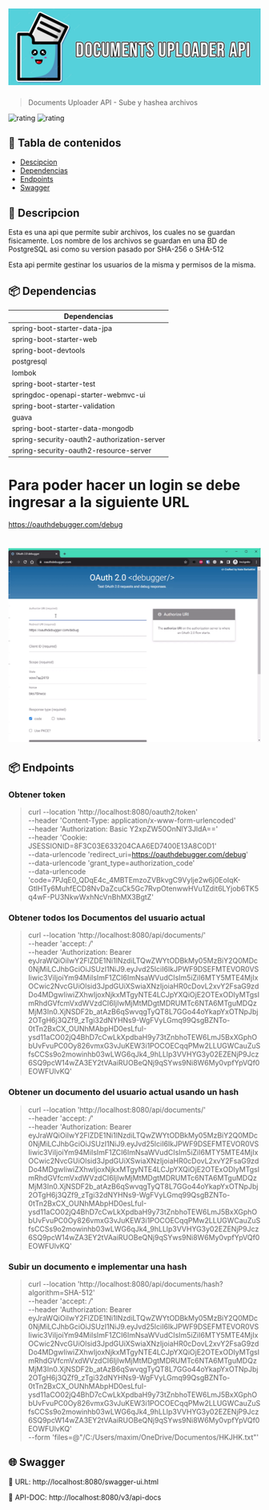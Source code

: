 # ![Document Uploader Api](doc/img/title.png)

> Documents Uploader API - Sube y hashea archivos


![rating](https://img.shields.io/badge/Java-17-orange?style=flat-square) ![rating](https://img.shields.io/badge/spring%20boot%20starter%20parent-3.1.2-brighred?style=flat-square)


## 🚩 Tabla de contenidos

- [Descipcion](#-descripcion)
- [Dependencias](#-dependencias)
- [Endpoints](#-endpoints)
- [Swagger](#-swagger)



## 🎩 Descripcion

Esta es una api que permite subir archivos, los cuales no se guardan fisicamente.
Los nombre de los archivos se guardan en una BD de PostgreSQL asi como su version pasado por 
SHA-256 o SHA-512

Esta api permite gestinar los usuarios de la misma y permisos de la misma.


## 📦 Dependencias


| Dependencias                                |
|---------------------------------------------|
| spring-boot-starter-data-jpa                |
| spring-boot-starter-web                     |
| spring-boot-devtools                        |
| postgresql                                  |
| lombok                                      |
| spring-boot-starter-test                    |
| springdoc-openapi-starter-webmvc-ui         |
| spring-boot-starter-validation              |
| guava                                       |
| spring-boot-starter-data-mongodb            |
| spring-security-oauth2-authorization-server |
| spring-security-oauth2-resource-server      |


# Para poder hacer un login se debe ingresar a la siguiente URL

https://oauthdebugger.com/debug

# ![](doc/img/01.gif)



## 📦 Endpoints


### Obtener token

> curl --location 'http://localhost:8080/oauth2/token' \
--header 'Content-Type: application/x-www-form-urlencoded' \
--header 'Authorization: Basic Y2xpZW50OnNlY3JldA==' \
--header 'Cookie: JSESSIONID=8F3C03E633204CAA6ED7400E13A8C0D1' \
--data-urlencode 'redirect_uri=https://oauthdebugger.com/debug' \
--data-urlencode 'grant_type=authorization_code' \
--data-urlencode 'code=7PJqE0_QDqE4c_4MBTEmzoZVBkvgC9Vylje2w6j0EoIqK-GtlHTy6MuhfECD8NvDaZcuCk5Gc7RvpOtenwwHVu1Zdit6LYjob6TK5q4wF-PU3NkwWxhNcVnBhMX3BgtZ'

### Obtener todos los Documentos del usuario actual

> curl --location 'http://localhost:8080/api/documents/' \
--header 'accept: */*' \
--header 'Authorization: Bearer eyJraWQiOiIwY2FlZDE1Ni1lNzdiLTQwZWYtODBkMy05MzBiY2Q0MDc0NjMiLCJhbGciOiJSUzI1NiJ9.eyJvd25lciI6IkJPWF9DSEFMTEVOR0VSIiwic3ViIjoiYm94MiIsImF1ZCI6ImNsaWVudCIsIm5iZiI6MTY5MTE4MjIxOCwic2NvcGUiOlsid3JpdGUiXSwiaXNzIjoiaHR0cDovL2xvY2FsaG9zdDo4MDgwIiwiZXhwIjoxNjkxMTgyNTE4LCJpYXQiOjE2OTExODIyMTgsImRhdGVfcmVxdWVzdCI6IjIwMjMtMDgtMDRUMTc6NTA6MTguMDQzMjM3In0.XjNSDF2b_atAzB6qSwvqgTyQT8L7GGo44oYkapYxOTNpJbj2OTgH6j3QZf9_zTgi32dNYHNs9-WgFVyLGmq99QsgBZNTo-0tTn2BxCX_OUNhMAbpHD0esLfuI-ysd11aCO02jQ4BhD7cCwLkXpdbaH9y73tZnbhoTEW6LmJ5BxXGphObUvFvuPC0Oy826vmxG3vJuKEW3i1POCOECqqPMw2LLUGWCauZuSfsCCSs9o2mowinhb03wLWG6qJk4_9hLLlp3VVHYG3y02EZENjP9Jcz6SQ9pcW14wZA3EY2tVAaiRUOBeQNj9qSYws9Ni8W6My0vpfYpVQf0EOWFUlvKQ'


### Obtener un documento del usuario actual usando un hash

> curl --location 'http://localhost:8080/api/documents/' \
--header 'accept: */*' \
--header 'Authorization: Bearer eyJraWQiOiIwY2FlZDE1Ni1lNzdiLTQwZWYtODBkMy05MzBiY2Q0MDc0NjMiLCJhbGciOiJSUzI1NiJ9.eyJvd25lciI6IkJPWF9DSEFMTEVOR0VSIiwic3ViIjoiYm94MiIsImF1ZCI6ImNsaWVudCIsIm5iZiI6MTY5MTE4MjIxOCwic2NvcGUiOlsid3JpdGUiXSwiaXNzIjoiaHR0cDovL2xvY2FsaG9zdDo4MDgwIiwiZXhwIjoxNjkxMTgyNTE4LCJpYXQiOjE2OTExODIyMTgsImRhdGVfcmVxdWVzdCI6IjIwMjMtMDgtMDRUMTc6NTA6MTguMDQzMjM3In0.XjNSDF2b_atAzB6qSwvqgTyQT8L7GGo44oYkapYxOTNpJbj2OTgH6j3QZf9_zTgi32dNYHNs9-WgFVyLGmq99QsgBZNTo-0tTn2BxCX_OUNhMAbpHD0esLfuI-ysd11aCO02jQ4BhD7cCwLkXpdbaH9y73tZnbhoTEW6LmJ5BxXGphObUvFvuPC0Oy826vmxG3vJuKEW3i1POCOECqqPMw2LLUGWCauZuSfsCCSs9o2mowinhb03wLWG6qJk4_9hLLlp3VVHYG3y02EZENjP9Jcz6SQ9pcW14wZA3EY2tVAaiRUOBeQNj9qSYws9Ni8W6My0vpfYpVQf0EOWFUlvKQ'

### Subir un documento e implementar una hash

> curl --location 'http://localhost:8080/api/documents/hash?algorithm=SHA-512' \
--header 'accept: */*' \
--header 'Authorization: Bearer eyJraWQiOiIwY2FlZDE1Ni1lNzdiLTQwZWYtODBkMy05MzBiY2Q0MDc0NjMiLCJhbGciOiJSUzI1NiJ9.eyJvd25lciI6IkJPWF9DSEFMTEVOR0VSIiwic3ViIjoiYm94MiIsImF1ZCI6ImNsaWVudCIsIm5iZiI6MTY5MTE4MjIxOCwic2NvcGUiOlsid3JpdGUiXSwiaXNzIjoiaHR0cDovL2xvY2FsaG9zdDo4MDgwIiwiZXhwIjoxNjkxMTgyNTE4LCJpYXQiOjE2OTExODIyMTgsImRhdGVfcmVxdWVzdCI6IjIwMjMtMDgtMDRUMTc6NTA6MTguMDQzMjM3In0.XjNSDF2b_atAzB6qSwvqgTyQT8L7GGo44oYkapYxOTNpJbj2OTgH6j3QZf9_zTgi32dNYHNs9-WgFVyLGmq99QsgBZNTo-0tTn2BxCX_OUNhMAbpHD0esLfuI-ysd11aCO02jQ4BhD7cCwLkXpdbaH9y73tZnbhoTEW6LmJ5BxXGphObUvFvuPC0Oy826vmxG3vJuKEW3i1POCOECqqPMw2LLUGWCauZuSfsCCSs9o2mowinhb03wLWG6qJk4_9hLLlp3VVHYG3y02EZENjP9Jcz6SQ9pcW14wZA3EY2tVAaiRUOBeQNj9qSYws9Ni8W6My0vpfYpVQf0EOWFUlvKQ' \
--form 'files=@"/C:/Users/maxim/OneDrive/Documentos/HKJHK.txt"'


## 🌐 Swagger

🔗 URL: http://localhost:8080/swagger-ui.html

🔗 API-DOC: http://localhost:8080/v3/api-docs


